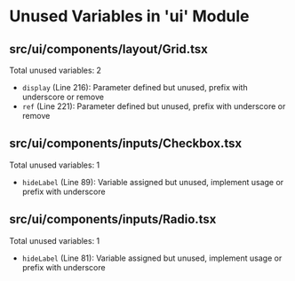 # Unused Variables in 'ui' Module

## src/ui/components/layout/Grid.tsx

Total unused variables: 2

- `display` (Line 216): Parameter defined but unused, prefix with underscore or remove
- `ref` (Line 221): Parameter defined but unused, prefix with underscore or remove

## src/ui/components/inputs/Checkbox.tsx

Total unused variables: 1

- `hideLabel` (Line 89): Variable assigned but unused, implement usage or prefix with underscore

## src/ui/components/inputs/Radio.tsx

Total unused variables: 1

- `hideLabel` (Line 81): Variable assigned but unused, implement usage or prefix with underscore

